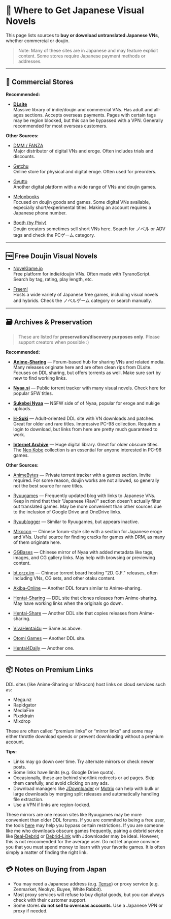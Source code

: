 # 🛒 Where to Get Japanese Visual Novels

This page lists sources to **buy or download untranslated Japanese VNs**, whether commercial or doujin.

> Note: Many of these sites are in Japanese and may feature explicit content. Some stores require Japanese payment methods or addresses.

---

## 🏪 Commercial Stores

**Recommended:**

- **<a href="https://www.dlsite.com/" target="_blank" rel="noopener noreferrer">DLsite</a>**  
  Massive library of indie/doujin and commercial VNs. Has adult and all-ages sections. Accepts overseas payments. Pages with certain tags may be region blocked, but this can be bypassed with a VPN. Generally recommended for most overseas customers.

**Other Sources:**

- <a href="https://dlsoft.dmm.co.jp/" target="_blank" rel="noopener noreferrer">DMM / FANZA</a>  
  Major distributor of digital VNs and eroge. Often includes trials and discounts.

- <a href="https://www.getchu.com/" target="_blank" rel="noopener noreferrer">Getchu</a>  
  Online store for physical and digital eroge. Often used for preorders.

- <a href="https://gyutto.com/" target="_blank" rel="noopener noreferrer">Gyutto</a>  
  Another digital platform with a wide range of VNs and doujin games.

- <a href="https://www.melonbooks.co.jp/" target="_blank" rel="noopener noreferrer">Melonbooks</a>  
  Focused on doujin goods and games. Some digital VNs available, especially short/experimental titles. Making an account requires a Japanese phone number.

- <a href="https://booth.pm/" target="_blank" rel="noopener noreferrer">Booth (by Pixiv)</a>  
  Doujin creators sometimes sell short VNs here. Search for ノベル or ADV tags and check the PCゲーム category.

---

## 🆓 Free Doujin Visual Novels

- <a href="https://novelgame.jp/" target="_blank" rel="noopener noreferrer">NovelGame.jp</a>  
  Free platform for indie/doujin VNs. Often made with TyranoScript. Search by tag, rating, play length, etc.

- <a href="https://www.freem.ne.jp/win" target="_blank" rel="noopener noreferrer">Freem!</a>  
  Hosts a wide variety of Japanese free games, including visual novels and hybrids. Check the ノベルゲーム category or search manually.

---

## 🗃 Archives & Preservation

> These are listed for **preservation/discovery purposes only**. Please support creators when possible :)

**Recommended:**

- **<a href="https://www.anime-sharing.com/" target="_blank" rel="noopener noreferrer">Anime-Sharing</a>** — Forum-based hub for sharing VNs and related media. Many releases originate here and are often clean rips from DLsite. Focuses on DDL sharing, but offers torrents as well. Make sure sort by new to find working links.

- **<a href="https://nyaa.si/" target="_blank" rel="noopener noreferrer">Nyaa.si</a>** — Public torrent tracker with many visual novels. Check here for popular SFW titles.

- **<a href="https://sukebei.nyaa.si/" target="_blank" rel="noopener noreferrer">Sukebei Nyaa</a>** — NSFW side of of Nyaa, popular for eroge and nukige uploads.

- **<a href="https://www.h-suki.com/en/home" target="_blank" rel="noopener noreferrer">H-Suki</a>** — Adult-oriented DDL site with VN downloads and patches. Great for older and rare titles. Impressive PC-98 collection. Requires a login to download, but links from here are pretty much guaranteed to work.

- **<a href="https://archive.org/" target="_blank" rel="noopener noreferrer">Internet Archive</a>** — Huge digital library. Great for older obscure titles. The <a href="https://archive.org/details/NeoKobe-NecPc-98012017-11-17" target="_blank" rel="noopener noreferrer">Neo Kobe</a> collection is an essential for anyone interested in PC-98 games.

**Other Sources:**

- <a href="https://animebytes.tv/" target="_blank" rel="noopener noreferrer">AnimeBytes</a> — Private torrent tracker with a games section. Invite required. For some reason, doujin works are not allowed, so generally not the best source for rare titles.

- <a href="https://www.ryuugames.com/" target="_blank" rel="noopener noreferrer">Ryuugames</a> — Frequently updated blog with links to Japanese VNs. Keep in mind that their "Japanese (Raw)" section doesn't actually filter out translated games. May be more convenient than other sources due to the inclusion of Google Drive and OneDrive links.

- <a href="https://ryuubloggerv2.blogspot.com" target="_blank" rel="noopener noreferrer">Ryuublogger</a> — Similar to Ryuugames, but appears inactive.

- <a href="https://www.mikocon.com/" target="_blank" rel="noopener noreferrer">Mikocon</a> — Chinese forum-style site with a section for Japanese eroge and VNs. Useful source for finding cracks for games with DRM, as many of them originate here.

- <a href="https://www.ggbases.com" target="_blank" rel="noopener noreferrer">GGBases</a> — Chinese mirror of Nyaa with added metadata like tags, images, and CG gallery links. May help with browsing or previewing content.

- <a href="https://bt.orzx.im/list.php?BoardID=5" target="_blank" rel="noopener noreferrer">bt.orzx.im</a> — Chinese torrent board hosting "2D. G.F." releases, often including VNs, CG sets, and other otaku content.

- <a href="https://www.akiba-online.com/forums/hentai-game-downloads.41/" target="_blank" rel="noopener noreferrer">Akiba-Online</a> — Another DDL forum similar to Anime-sharing.

- <a href="https://hentai-sharing.net/" target="_blank" rel="noopener noreferrer">Hentai-Sharing</a> — DDL site that clones releases from Anime-sharing. May have working links when the originals go down.

- <a href="https://hentai-share.com/" target="_blank" rel="noopener noreferrer">Hentai-Share</a> — Another DDL site that copies releases from Anime-sharing.

- <a href="https://www.vivahentai4u.net/" target="_blank" rel="noopener noreferrer">VivaHentai4u</a> — Same as above.

- <a href="https://otomi-games.com" target="_blank" rel="noopener noreferrer">Otomi Games</a> — Another DDL site.

- <a href="https://hentai4daily.com/" target="_blank" rel="noopener noreferrer">Hentai4Daily</a> — Another one.

---

## 📦 Notes on Premium Links

DDL sites (like Anime-Sharing or Mikocon) host links on cloud services such as:

- Mega.nz
- Rapidgator
- MediaFire
- Pixeldrain
- Mixdrop

These are often called “premium links” or “mirror links" and some may either throttle download speeds or prevent downloading without a premium account.

**Tips:**

- Links may go down over time. Try alternate mirrors or check newer posts.
- Some links have limits (e.g. Google Drive quota).
- Occasionally, these are behind shortlink redirects or ad pages. Skip them carefully, and avoid clicking on any ads.
- Download managers like <a href="https://jdownloader.org/" target="_blank" rel="noopener noreferrer">JDownloader</a> or <a href="https://github.com/agalwood/Motrix" target="_blank" rel="noopener noreferrer">Motrix</a> can help with bulk or large downloads by merging split releases and automatically handling file extraction.
- Use a VPN if links are region-locked.

These mirrors are one reason sites like Ryuugames may be more convenient than older DDL forums. If you are commited to being a free user, the tools <a href="https://filehostlist.miraheze.org/wiki/Free_Premium_Leeches#Guide" target="_blank" rel="noopener noreferrer">here</a> may help you bypass certain restrictions. If you are someone like me who downloads obscure games frequently, pairing a debrid service like <a href="https://real-debrid.com/" target="_blank" rel="noopener noreferrer">Real-Debrid</a> or <a href="https://debrid-link.com/" target="_blank" rel="noopener noreferrer">Debrid-Link</a> with Jdownloader may be ideal. However, this is not reccomended for the average user. Do not let anyone convince you that you must spend money to learn with your favorite games. It is often simply a matter of finding the right link.

## 💳 Notes on Buying from Japan

- You may need a Japanese address (e.g. <a href="https://www.tenso.com/" target="_blank" rel="noopener noreferrer">Tenso</a>) or proxy service (e.g. Zenmarket, Neokyo, Buyee, White Rabbit).
- Most proxy services will refuse to buy digital goods, but you can always check with their customer support.
- Some stores **do not sell to overseas accounts**. Use a Japanese VPN or proxy if needed.
